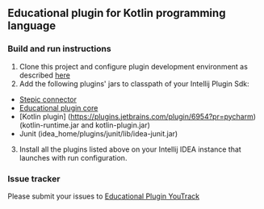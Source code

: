 ## Educational plugin for Kotlin programming language

### Build and run instructions

1.  Clone this project and configure plugin development environment as described [here](http://www.jetbrains.org/intellij/sdk/docs/basics/getting_started/setting_up_environment.html)
2.  Add the following plugins' jars to classpath of your Intellij Plugin Sdk:
  * [Stepic connector](https://plugins.jetbrains.com/plugin/8019?pr=pycharm)
  * [Educational plugin core](https://plugins.jetbrains.com/plugin/7988?pr=pycharm)
  * [Kotlin plugin] (https://plugins.jetbrains.com/plugin/6954?pr=pycharm) (kotlin-runtime.jar and kotlin-plugin.jar)
  * Junit (idea_home/plugins/junit/lib/idea-junit.jar)
3. Install all the plugins listed above on your Intellij IDEA instance that launches with run configuration.

### Issue tracker
Please submit your issues to [Educational Plugin YouTrack](https://youtrack.jetbrains.com/issues/EDU)
